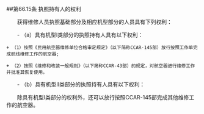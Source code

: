 ##第66.15条    执照持有人的权利

　　获得维修人员执照基础部分及相应机型部分的人员具有下列权利：

　　- （a）具有机型Ⅰ类部分的执照持有人具有以下权利：

    + （1）按照《民用航空器维修单位合格审定规定》（以下简称CCAR-145部）放行按照工作单完成航线维修工作的航空器;

    + （2）按照《维修和改装一般规则》（以下简称CCAR-43部）的规定，对航空器进行维修工作并批准其恢复使用。

　　- （b）具有机型Ⅱ类部分的执照持有人具有以下权利：

　　除具有机型I类部分的权利外，还可以放行按照CCAR-145部完成其他维修工作的航空器。